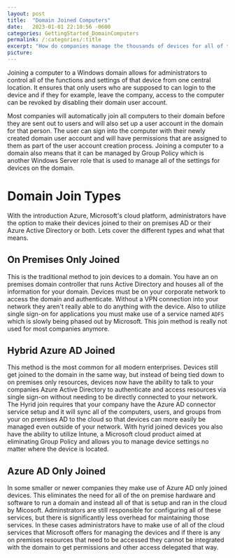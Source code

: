 ```yaml
---
layout: post
title:  "Domain Joined Computers"
date:   2023-01-01 22:10:56 -0600
categories: GettingStarted_DomainComputers
permalink: /:categories/:title
excerpt: "How do companies manage the thousands of devices for all of their employees and ensure they are all configured with the same settings? They use a Windows Domain."
picture: 
---
```


Joining a computer to a Windows domain allows for administrators to control all of the functions and settings of that device from one central location. It ensures that only users who are supposed to can login to the device and if they for example, leave the company, access to the computer can be revoked by disabling their domain user account. 

Most companies will automatically join all computers to their domain before they are sent out to users and will also set up a user account in the domain for that person. The user can sign into the computer with their newly created domain user account and will have permissions that are assigned to them as part of the user account creation process. Joining a computer to a domain also means that it can be managed by Group Policy which is another Windows Server role that is used to manage all of the settings for devices on the domain. 

# Domain Join Types
With the introduction Azure, Microsoft's cloud platform, administrators have the option to make their devices joined to their on premises AD or their Azure Active Directory or both. Lets cover the different types and what that means.

## On Premises Only Joined
This is the traditional method to join devices to a domain. You have an on premises domain controller that runs Active Directory and houses all of the information for your domain. Devices must be on your corporate network to access the domain and authenticate. Without a VPN connection into your network they aren't really able to do anything with the device. Also to utilize single sign-on for applications you must make use of a service named `ADFS` which is slowly being phased out by Microsoft. This join method is really not used for most companies anymore. 

## Hybrid Azure AD Joined
This method is the most common for all modern enterprises. Devices still get joined to the domain in the same way, but instead of being tied down to on premises only resources, devices now have the ability to talk to your companies Azure Active Directory to authenticate and access resources via single sign-on without needing to be directly connected to your network. The Hyrid join requires that your company have the Azure AD connector service setup and it will sync all of the computers, users, and groups from your on premises AD to the cloud so that devices can more easily be managed even outside of your network. With hyrid joined devices you also have the ability to utilize Intune, a Microsoft cloud product aimed at eliminating Group Policy and allows you to manage device settings no matter where the device is located.

## Azure AD Only Joined
In some smaller or newer companies they make use of Azure AD only joined devices. This eliminates the need for all of the on premise hardware and software to run a domain and instead all of that is setup and ran in the cloud by Micosoft. Adminstrators are still responsible for configuring all of these services, but there is significantly less overhead for maintaining those services. In these cases administrators have to make use of all of the cloud services that Microsoft offers for managing the devices and if there is any on premises resources that need to be accessed they cannot be integrated with the domain to get permissions and other access delegated that way. 